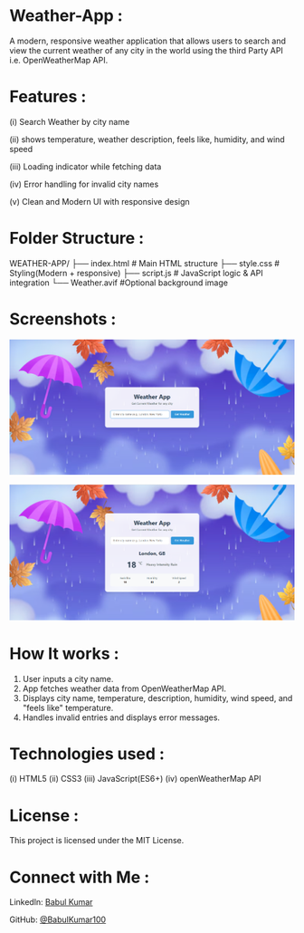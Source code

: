 # Weather-App :
A modern, responsive weather application that allows users to search and view the current weather of any city in the world using the third Party API i.e. OpenWeatherMap API.

# Features :

(i) Search Weather by city name

(ii) shows temperature, weather description, feels like, humidity, and wind speed

(iii) Loading indicator while fetching data

(iv) Error handling for invalid city names

(v) Clean and Modern UI with responsive design

# Folder Structure :

WEATHER-APP/
   ├── index.html   # Main HTML structure
   ├── style.css    # Styling(Modern + responsive)
   ├── script.js    # JavaScript logic & API integration
   └── Weather.avif #Optional background image

# Screenshots :

![weather-App UI1.png](https://github.com/BabulKumar100/Weather-App/blob/94ee32afd033e81bf917f138e33806432b605e80/weather-App%20UI1.png)

![weather-APP UI2.png](https://github.com/BabulKumar100/Weather-App/blob/94ee32afd033e81bf917f138e33806432b605e80/weather-App%20UI2.png)

# How It works :

1. User inputs a city name.
2. App fetches weather data from OpenWeatherMap API.
3. Displays city name, temperature, description, humidity, wind speed, and "feels like" temperature.
4. Handles invalid entries and displays error messages.

# Technologies used :

(i) HTML5
(ii) CSS3
(iii) JavaScript(ES6+)
(iv) openWeatherMap API

# License :

This project is licensed under the MIT License.

# Connect with Me :

Linkedln: [Babul Kumar](www.linkedin.com/in/babulkumar100)

GitHub: [@BabulKumar100 ](@BabulKumar100])

   
